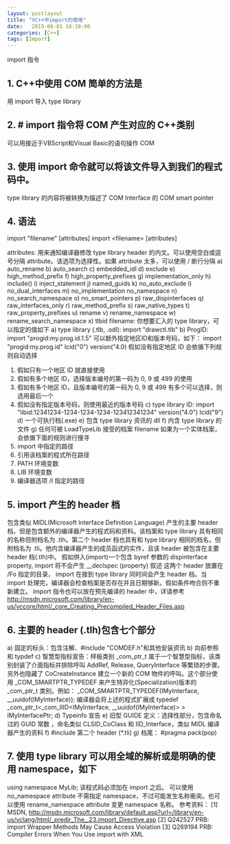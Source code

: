 ---layout: postlayouttitle: "VC++中import的使用"date:   2015-06-01 10:38:00 categories: [C++]tags: [Import]---import 指令## 1. C++中使用 COM 简单的方法是用 import 导入 type library## 2. # import 指令将 COM 产生对应的 C++类别可以用接近于VBScript和Visual Basic的语句操作 COM## 3. 使用 import 命令就可以将该文件导入到我们的程式码中。type library 的内容将被转换为描述了 COM Interface 的 COM smart pointer## 4. 语法import "filename" [attributes]import &lt;filename&gt; [attributes]attributes:用来通知编译器修改 type library header 的内文。可以使用空白或逗号分隔 attribute。该选项为选择性。如果 attribute 太多，可以使用 / 断行分隔a) auto_renameb) auto_search c) embedded_idld) excludee) high_method_prefixf) high_property_prefixesg) implementation_onlyh) include() i) inject_statementj) named_guidsk) no_auto_excludel) no_dual_interfacesm) no_implementation no_namespace n) no_search_namespaceo) no_smart_pointersp) raw_dispinterfacesq) raw_interfaces_onlyr) raw_method_prefixs) raw_native_typest) raw_property_prefixesu) renamev) rename_namespacew) rename_search_namespacex) tlbid  filename:你想要汇入的 type library，可以指定的值如下a) type library (.tlb, .odl): import "drawctl.tlb"b) ProgID: import "progid:my.prog.id.1.5" 可以额外指定地区ID和版本号码，如下： import "progid:my.prog.id" lcid("0") version("4.0) 假如没有指定地区 ID 会依循下列规则自动选择 1) 假如只有一个地区 ID 就直接使用  2) 假如有多个地区 ID，选择版本编号的第一码为 0, 9 或 499 的使用 3) 假如有多个地区 ID，且版本编号的第一码为 0, 9 或 499 有多个可以选择，则选用最后一个 4) 假如没有指定版本号码，则使用最近的版本号码c) type library ID: import "libid:12341234-1234-1234-1234-123412341234" version("4.0") lcid("9")d) 一个可执行档(.exe)e) 包含 type library 资讯的 dllf) 内含 type library 的文件g) 任何可被 LoadTypeLib 接受的档案filename 如果为一个实体档案，会依循下面的规则进行搜寻1) import 中指定的路径2) 引用该档案的程式所在路径3) PATH 环境变数4) LIB 环境变数5) 编译器选项 /I 指定的路径## 5. import 产生的 header 档 包含类似 MIDL(Microsoft Interface Definition Language) 产生的主要 header 档，但是包含额外的编译器产生的程式码和资料。该档案和 type library 具有相同的名称但附档名为 .tlh。第二个 header 档也具有和 type library 相同的档名，但附档名为 .tli。他内含编译器产生的成员函式的实作，且该 header 被包含在主要 header 档(.tlh)中。 假如併入(import)一个包含 byref 参数的 dispinterface property, import 将不会产生 __declspec (property) 叙述 这两个 header 放置在 /Fo 指定的目录， import 在接到 type library 同时间会产生 header 档。当 import 处理完，编译器会检查档案是否存在并且日期够新。假如条件吻合则不重新建立。 import 指令也可以放在预先编译的 header 中，详请参考 <a href="http://msdn.microsoft.com/library/en-us/vccore/html/_core_Creating_Precompiled_Header_Files.asp"><span style="color: #000080;">http://msdn.microsoft.com/library/en-us/vccore/html/_core_Creating_Precompiled_Header_Files.asp</span></a> ## 6. 主要的 header (.tlh)包含七个部分  a) 固定的标头：包含注解、#include "COMDEF.h"和其他安装资讯 b) 向前参照和 typdef c) 智慧型指标宣告：样板类别 _com_ptr_t 属于一个智慧型指标，该类别封装了介面指标并排除呼叫 AddRef, Release, QueryInterface 等繁琐的步骤。另外也隐藏了 CoCreateInstance 建立一个新的 COM 物件的呼叫。这个部分使用 _COM_SMARTPTR_TYPEDEF 来产生特异化(Specialization)版本的 _com_ptr_t 类别。例如：_COM_SMARTPTR_TYPEDEF(IMyInterface, __uuidof(IMyInterface));编译器会将上述的程式扩展成typedef _com_ptr_t&lt;_com_IIID&lt;IMyInterface, __uuidof(IMyInterface)&gt; &gt; IMyInterfacePtr; d) Typeinfo 宣告 e) 旧型 GUIDE 定义：选择性部分，包含命名过的 GUID 常数 ，命名类似 CLSID_CoClass 和 IID_Interface，类似 MIDL 编译器产生的资料 f) #include 第二个 header (*.tli) g) 档尾： #pragma pack(pop) ## 7. 使用 type library 可以用全域的解析或是明确的使用 namespace，如下using namespace MyLib; 该程式码必须加在 import 之后。 可以使用 no_namespace attribute 不需指定 namespace，不过可能发生名称衝突。也可以使用 rename_namespace attribute 变更 namespace 名称。参考资料：[1] MSDN, <a href="http://msdn.microsoft.com/library/default.asp?url=/library/en-us/vclang/html/_predir_The_.23.import_Directive.asp"><span style="color: #000080;">http://msdn.microsoft.com/library/default.asp?url=/library/en-us/vclang/html/_predir_The_.23.import_Directive.asp</span></a>[2] Q242527 PRB: import Wrapper Methods May Cause Access Violation [3] Q269194 PRB: Compiler Errors When You Use import with XML 